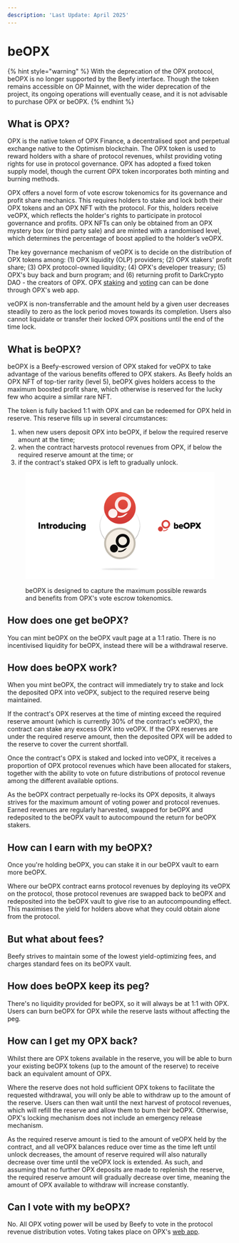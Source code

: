 ```yaml
---
description: 'Last Update: April 2025'
---
```


# beOPX

{% hint style="warning" %}
With the deprecation of the OPX protocol, beOPX is no longer supported by the Beefy interface. Though the token remains accessible on OP Mainnet, with the wider deprecation of the project, its ongoing operations will eventually cease, and it is not advisable to purchase OPX or beOPX.
{% endhint %}

## What is OPX?

OPX is the native token of OPX Finance, a decentralised spot and perpetual exchange native to the Optimism blockchain. The OPX token is used to reward holders with a share of protocol revenues, whilst providing voting rights for use in protocol governance. OPX has adopted a fixed token supply model, though the current OPX token incorporates both minting and burning methods.

OPX offers a novel form of vote escrow tokenomics for its governance and profit share mechanics. This requires holders to stake and lock both their OPX tokens and an OPX NFT with the protocol. For this, holders receive veOPX, which reflects the holder's rights to participate in protocol governance and profits. OPX NFTs can only be obtained from an OPX mystery box (or third party sale) and are minted with a randomised level, which determines the percentage of boost applied to the holder’s veOPX.&#x20;

The key governance mechanism of veOPX is to decide on the distribution of OPX tokens among: (1) OPX liquidity (OLP) providers; (2) OPX stakers' profit share; (3) OPX protocol-owned liquidity; (4) OPX's developer treasury; (5) OPX's buy back and burn program; and (6) returning profit to DarkCrypto DAO - the creators of OPX. OPX [staking](https://www.opx.finance/#/stake) and [voting](https://www.opx.finance/#/vote) can can be done through OPX's web app.

veOPX is non-transferrable and the amount held by a given user decreases steadily to zero as the lock period moves towards its completion. Users also cannot liquidate or transfer their locked OPX positions until the end of the time lock.

## What is beOPX?

beOPX is a Beefy-escrowed version of OPX staked for veOPX to take advantage of the various benefits offered to OPX stakers. As Beefy holds an OPX NFT of top-tier rarity (level 5), beOPX gives holders access to the maximum boosted profit share, which otherwise is reserved for the lucky few who acquire a similar rare NFT.

The token is fully backed 1:1 with OPX and can be redeemed for OPX held in reserve. This reserve fills up in several circumstances:

1. when new users deposit OPX into beOPX, if below the required reserve amount at the time;&#x20;
2. when the contract harvests protocol revenues from OPX, if below the required reserve amount at the time; or
3. if the contract's staked OPX is left to gradually unlock.

<figure><img src="../../../.gitbook/assets/beOPX.png" alt=""><figcaption><p>beOPX is designed to capture the maximum possible rewards and benefits from OPX's vote escrow tokenomics.</p></figcaption></figure>

## How does one get beOPX?

You can mint beOPX on the beOPX vault page at a 1:1 ratio. There is no incentivised liquidity for beOPX, instead there will be a withdrawal reserve.

## How does beOPX work?

When you mint beOPX, the contract will immediately try to stake and lock the deposited OPX into veOPX, subject to the required reserve being maintained.

If the contract's OPX reserves at the time of minting exceed the required reserve amount (which is currently 30% of the contract's veOPX), the contract can stake any excess OPX into veOPX. If the OPX reserves are under the required reserve amount, then the deposited OPX will be added to the reserve to cover the current shortfall.

Once the contract's OPX is staked and locked into veOPX, it receives a proportion of OPX protocol revenues which have been allocated for stakers, together with the ability to vote on future distributions of protocol revenue among the different available options.&#x20;

As the beOPX contract perpetually re-locks its OPX deposits, it always strives for the maximum amount of voting power and protocol revenues. Earned revenues are regularly harvested, swapped for beOPX and redeposited to the beOPX vault to autocompound the return for beOPX stakers.

## How can I earn with my beOPX?

Once you're holding beOPX, you can stake it in our beOPX vault to earn more beOPX.&#x20;

Where our beOPX contract earns protocol revenues by deploying its veOPX on the protocol, those protocol revenues are swapped back to beOPX and redeposited into the beOPX vault to give rise to an autocompounding effect. This maximises the yield for holders above what they could obtain alone from the protocol.

## But what about fees?

Beefy strives to maintain some of the lowest yield-optimizing fees, and charges standard fees on its beOPX vault.

## How does beOPX keep its peg?

There's no liquidity provided for beOPX, so it will always be at 1:1 with OPX. Users can burn beOPX for OPX while the reserve lasts without affecting the peg.&#x20;

## How can I get my OPX back?

Whilst there are OPX tokens available in the reserve, you will be able to burn your existing beOPX tokens (up to the amount of the reserve) to receive back an equivalent amount of OPX.

Where the reserve does not hold sufficient OPX tokens to facilitate the requested withdrawal, you will only be able to withdraw up to the amount of the reserve.  Users can then wait until the next harvest of protocol revenues, which will refill the reserve and allow them to burn their beOPX. Otherwise, OPX's locking mechanism does not include an emergency release mechanism.

As the required reserve amount is tied to the amount of veOPX held by the contract, and all veOPX balances reduce over time as the time left until unlock decreases, the amount of reserve required will also naturally decrease over time until the veOPX lock is extended. As such, and assuming that no further OPX deposits are made to replenish the reserve, the required reserve amount will gradually decrease over time, meaning the amount of OPX available to withdraw will increase constantly.&#x20;

## Can I vote with my beOPX?

No. All OPX voting power will be used by Beefy to vote in the protocol revenue distribution votes. Voting takes place on OPX's [web app](https://www.opx.finance/#/vote).
